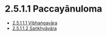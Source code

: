 

# 2.5.1.1 Paccayānuloma

* [2.5.1.1.1 Vibhaṅgavāra](2.5.1.1/2.5.1.1.1.md)
* [2.5.1.1.2 Saṅkhyāvāra](2.5.1.1/2.5.1.1.2.md)



